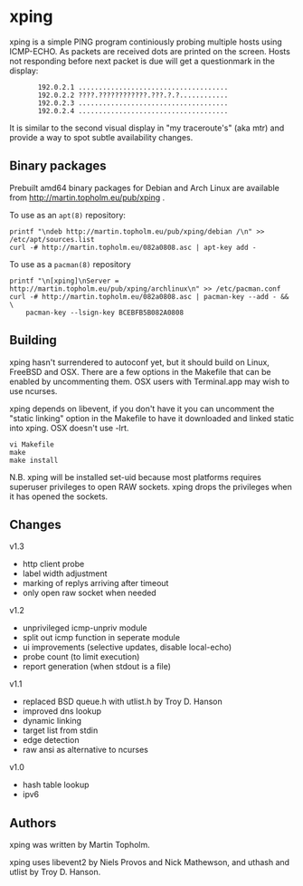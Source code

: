 xping
=====

xping is a simple PING program continiously probing multiple hosts
using ICMP-ECHO. As packets are received dots are printed on the screen.
Hosts not responding before next packet is due will get a questionmark
in the display:

           192.0.2.1 .....................................
           192.0.2.2 ????.????????????.???.?.?............
           192.0.2.3 .....................................
           192.0.2.4 .....................................

It is similar to the second visual display in "my traceroute's" (aka mtr)
and provide a way to spot subtle availability changes.


Binary packages
---------------

Prebuilt amd64 binary packages for Debian and Arch Linux are available
from http://martin.topholm.eu/pub/xping .

To use as an `apt(8)` repository:

    printf "\ndeb http://martin.topholm.eu/pub/xping/debian /\n" >> /etc/apt/sources.list
    curl -# http://martin.topholm.eu/082a0808.asc | apt-key add -

To use as a `pacman(8)` repository

    printf "\n[xping]\nServer = http://martin.topholm.eu/pub/xping/archlinux\n" >> /etc/pacman.conf
    curl -# http://martin.topholm.eu/082a0808.asc | pacman-key --add - && \
        pacman-key --lsign-key BCEBFB5B082A0808


Building
--------

xping hasn't surrendered to autoconf yet, but it should build on Linux,
FreeBSD and OSX. There are a few options in the Makefile that can be
enabled by uncommenting them. OSX users with Terminal.app may wish to
use ncurses.

xping depends on libevent, if you don't have it you can uncomment the
"static linking" option in the Makefile to have it downloaded and linked
static into xping. OSX doesn't use -lrt.

    vi Makefile
    make
    make install

N.B. xping will be installed set-uid because most platforms requires
superuser privileges to open RAW sockets. xping drops the privileges
when it has opened the sockets.


Changes
-------

v1.3

  * http client probe
  * label width adjustment
  * marking of replys arriving after timeout
  * only open raw socket when needed

v1.2

  * unprivileged icmp-unpriv module
  * split out icmp function in seperate module
  * ui improvements (selective updates, disable local-echo)
  * probe count (to limit execution)
  * report generation (when stdout is a file)

v1.1

  * replaced BSD queue.h with utlist.h by Troy D. Hanson
  * improved dns lookup
  * dynamic linking
  * target list from stdin
  * edge detection
  * raw ansi as alternative to ncurses

v1.0

  * hash table lookup
  * ipv6


Authors
-------

xping was written by Martin Topholm.

xping uses libevent2 by Niels Provos and Nick Mathewson, and
uthash and utlist by Troy D. Hanson.
